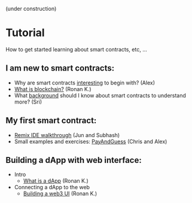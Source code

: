 (under construction)

# Tutorial

How to get started learning about smart contracts, etc, ...

## I am new to smart contracts:

- Why are smart contracts [interesting](https://hackmd.io/@alexhkurz/BywKgFiMj) to begin with? (Alex)
- [What is blockchain?](https://hackmd.io/@RonanK/rymn1kTfs) (Ronan K.)
- What [background](https://hackmd.io/@sripkunda/background-for-smart-contracts) should I know about smart contracts to understand more? (Sri)
<!-- Why are NFTs so popular? (Ronan K.)-->

## My first smart contract:

- [Remix IDE walkthrough](https://hackmd.io/@JunYoon/BkfaCW_Zj) (Jun and Subhash)
- Small examples and exercises: [PayAndGuess](PayAndGuess/README.md) (Chris and Alex)

<!--## I understand the basics about smart contracts and want to do a small project to learn more.
Jun and Subhash-->

## Building a dApp with web interface:

- Intro
  - [What is a dApp](https://hackmd.io/@RonanK/SJF47ICkj) (Ronan K.)
- Connecting a dApp to the web
  - [Building a web3 UI](https://hackmd.io/@RonanK/BJPWlCjzo) (Ronan K.)





